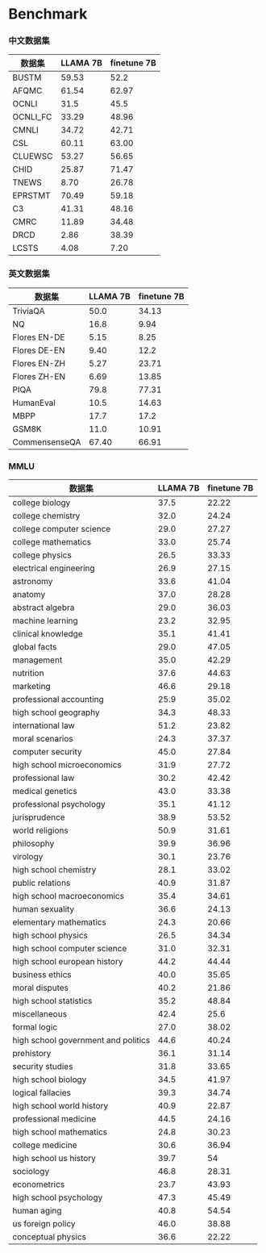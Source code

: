 # Benchmark



### 中文数据集

| 数据集   | LLAMA 7B | finetune 7B |
| -------- | -------- | ----------- |
| BUSTM    | 59.53    | 52.2        |
| AFQMC    | 61.54    | 62.97       |
| OCNLI    | 31.5     | 45.5        |
| OCNLI_FC | 33.29    | 48.96       |
| CMNLI    | 34.72    | 42.71       |
| CSL      | 60.11    | 63.00       |
| CLUEWSC  | 53.27    | 56.65       |
| CHID     | 25.87    | 71.47       |
| TNEWS    | 8.70     | 26.78       |
| EPRSTMT  | 70.49    | 59.18       |
| C3       | 41.31    | 48.16       |
| CMRC     | 11.89    | 34.48       |
| DRCD     | 2.86     | 38.39       |
| LCSTS    | 4.08     | 7.20        |



### 英文数据集

| 数据集        | LLAMA 7B | finetune 7B |
| ------------- | -------- | ----------- |
| TriviaQA      | 50.0     | 34.13       |
| NQ            | 16.8     | 9.94        |
| Flores EN-DE  | 5.15     | 8.25        |
| Flores DE-EN  | 9.40     | 12.2        |
| Flores EN-ZH  | 5.27     | 23.71       |
| Flores ZH-EN  | 6.69     | 13.85       |
| PIQA          | 79.8     | 77.31       |
| HumanEval     | 10.5     | 14.63       |
| MBPP          | 17.7     | 17.2        |
| GSM8K         | 11.0     | 10.91       |
| CommensenseQA | 67.40    | 66.91       |



### MMLU

| 数据集                              | LLAMA 7B | finetune 7B |
| ----------------------------------- | -------- | ----------- |
| college biology                     | 37.5     | 22.22       |
| college chemistry                   | 32.0     | 24.24       |
| college computer science            | 29.0     | 27.27       |
| college mathematics                 | 33.0     | 25.74       |
| college physics                     | 26.5     | 33.33       |
| electrical engineering              | 26.9     | 27.15       |
| astronomy                           | 33.6     | 41.04       |
| anatomy                             | 37.0     | 28.28       |
| abstract algebra                    | 29.0     | 36.03       |
| machine learning                    | 23.2     | 32.95       |
| clinical knowledge                  | 35.1     | 41.41       |
| global facts                        | 29.0     | 47.05       |
| management                          | 35.0     | 42.29       |
| nutrition                           | 37.6     | 44.63       |
| marketing                           | 46.6     | 29.18       |
| professional accounting             | 25.9     | 35.02       |
| high school geography               | 34.3     | 48.33       |
| international law                   | 51.2     | 23.82       |
| moral scenarios                     | 24.3     | 37.37       |
| computer security                   | 45.0     | 27.84       |
| high school microeconomics          | 31.9     | 27.72       |
| professional law                    | 30.2     | 42.42       |
| medical genetics                    | 43.0     | 33.38       |
| professional psychology             | 35.1     | 41.12       |
| jurisprudence                       | 38.9     | 53.52       |
| world religions                     | 50.9     | 31.61       |
| philosophy                          | 39.9     | 36.96       |
| virology                            | 30.1     | 23.76       |
| high school chemistry               | 28.1     | 33.02       |
| public relations                    | 40.9     | 31.87       |
| high school macroeconomics          | 35.4     | 34.61       |
| human sexuality                     | 36.6     | 24.13       |
| elementary mathematics              | 24.3     | 20.66       |
| high school physics                 | 26.5     | 34.34       |
| high school computer science        | 31.0     | 32.31       |
| high school european history        | 44.2     | 44.44       |
| business ethics                     | 40.0     | 35.65       |
| moral disputes                      | 40.2     | 21.86       |
| high school statistics              | 35.2     | 48.84       |
| miscellaneous                       | 42.4     | 25.6        |
| formal logic                        | 27.0     | 38.02       |
| high school government and politics | 44.6     | 40.24       |
| prehistory                          | 36.1     | 31.14       |
| security studies                    | 31.8     | 33.65       |
| high school biology                 | 34.5     | 41.97       |
| logical fallacies                   | 39.3     | 34.74       |
| high school world history           | 40.9     | 22.87       |
| professional medicine               | 44.5     | 24.16       |
| high school mathematics             | 24.8     | 30.23       |
| college medicine                    | 30.6     | 36.94       |
| high school us history              | 39.7     | 54          |
| sociology                           | 46.8     | 28.31       |
| econometrics                        | 23.7     | 43.93       |
| high school psychology              | 47.3     | 45.49       |
| human aging                         | 40.8     | 54.54       |
| us foreign policy                   | 46.0     | 38.88       |
| conceptual physics                  | 36.6     | 22.22       |

